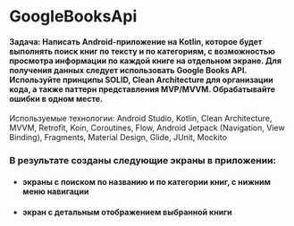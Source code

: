 # GoogleBooksApi

#### Задача: Написать Android-приложение на Kotlin, которое будет выполнять поиск книг по тексту и по категориям, с возможностью просмотра информации по каждой книге на отдельном экране. Для получения данных следует использовать Google Books API. Используйте принципы SOLID, Clean Architecture для организации кода, а также паттерн представления MVP/MVVM. Обрабатывайте ошибки в одном месте.

Используемые технологии: Android Studio, Kotlin, Clean Architecture, MVVM, Retrofit, Koin, Coroutines, Flow, Android Jetpack (Navigation, View Binding), Fragments, Material Design, Glide, JUnit, Mockito 

### В результате созданы следующие экраны в приложении:

* #### экраны с поиском по названию и по категории книг, с нижним меню навигации
* #### экран с детальным отображением выбранной книги

